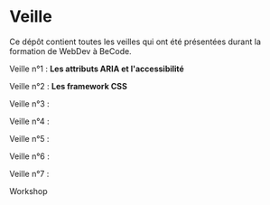 # Veille

Ce dépôt contient toutes les veilles qui ont été présentées durant la formation de WebDev à BeCode. 

Veille n°1 : **Les attributs ARIA et l'accessibilité**

Veille n°2 : **Les framework CSS**

Veille n°3 : 

Veille n°4 : 

Veille n°5 : 

Veille n°6 : 

Veille n°7 : 

Workshop
